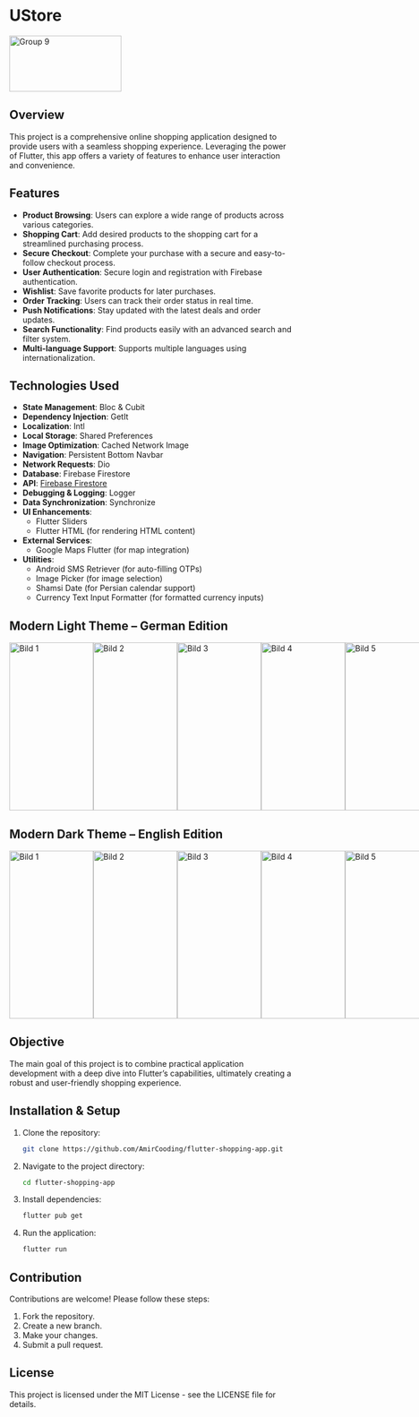 
# UStore

<img src="https://github.com/user-attachments/assets/0847b45b-af1a-42b5-a050-b009573160b1" style="width: 200px; height: 100px;" alt="Group 9">


## Overview

This project is a comprehensive online shopping application designed to provide users with a seamless shopping experience. Leveraging the power of Flutter, this app offers a variety of features to enhance user interaction and convenience.

## Features

- **Product Browsing**: Users can explore a wide range of products across various categories.
- **Shopping Cart**: Add desired products to the shopping cart for a streamlined purchasing process.
- **Secure Checkout**: Complete your purchase with a secure and easy-to-follow checkout process.
- **User Authentication**: Secure login and registration with Firebase authentication.
- **Wishlist**: Save favorite products for later purchases.
- **Order Tracking**: Users can track their order status in real time.
- **Push Notifications**: Stay updated with the latest deals and order updates.
- **Search Functionality**: Find products easily with an advanced search and filter system.
- **Multi-language Support**: Supports multiple languages using internationalization.

## Technologies Used

- **State Management**: Bloc & Cubit
- **Dependency Injection**: GetIt
- **Localization**: Intl
- **Local Storage**: Shared Preferences
- **Image Optimization**: Cached Network Image
- **Navigation**: Persistent Bottom Navbar
- **Network Requests**: Dio
- **Database**: Firebase Firestore
- **API**: [Firebase Firestore](https://fakestoreapi.com/)
- **Debugging & Logging**: Logger
- **Data Synchronization**: Synchronize
- **UI Enhancements**:
  - Flutter Sliders
  - Flutter HTML (for rendering HTML content)
- **External Services**:
  - Google Maps Flutter (for map integration)
- **Utilities**:
  - Android SMS Retriever (for auto-filling OTPs)
  - Image Picker (for image selection)
  - Shamsi Date (for Persian calendar support)
  - Currency Text Input Formatter (for formatted currency inputs)



## Modern Light Theme – German Edition

<div style="display: flex; justify-content: space-between; flex-wrap: nowrap;">
    <img src="https://github.com/user-attachments/assets/33228f24-5aea-47c7-a442-6c6077211818" style="width: 150px; height: 300px;" alt="Bild 1">
  <img src="https://github.com/user-attachments/assets/92b9c503-8ab3-4f3b-a3f5-a4c5918d0d1c" style="width: 150px; height: 300px;" alt="Bild 2">
  <img src="https://github.com/user-attachments/assets/b92ea2c4-e2ab-4567-ba97-626a1b18cdd4" style="width: 150px; height: 300px;" alt="Bild 3">
  <img src="https://github.com/user-attachments/assets/7aad5519-44f4-49b8-b60d-095b0d2f0e6f" style="width: 150px; height: 300px;" alt="Bild 4">
  <img src="https://github.com/user-attachments/assets/337e3063-253a-42f2-9055-6e8fe43f3aab" style="width: 150px; height: 300px;" alt="Bild 5">

</div>


## Modern Dark Theme – English Edition

<div style="display: flex; justify-content: space-between; flex-wrap: nowrap;">
   <img src="https://github.com/user-attachments/assets/6bb9ce30-5fa5-4318-8dd4-2a836a7130f4" style="width: 150px; height: 300px;" alt="Bild 1">
  <img src="https://github.com/user-attachments/assets/5d2d93da-8d14-4256-bf17-c904bc0ea4e8" style="width: 150px; height: 300px;" alt="Bild 2">
  <img src="https://github.com/user-attachments/assets/5fcc001f-67f2-4201-b8b2-def7800fd27c" style="width: 150px; height: 300px;" alt="Bild 3">
  <img src="https://github.com/user-attachments/assets/8454e208-52e1-41f5-ab33-d04cc3b923f9" style="width: 150px; height: 300px;" alt="Bild 4">
   <img src="https://github.com/user-attachments/assets/fc8bf12e-5112-4bf7-b0be-9eab951b75d5" style="width: 150px; height: 300px;" alt="Bild 5">
</div>





## Objective

The main goal of this project is to combine practical application development with a deep dive into Flutter’s capabilities, ultimately creating a robust and user-friendly shopping experience.

## Installation & Setup

1. Clone the repository:
   ```sh
   git clone https://github.com/AmirCooding/flutter-shopping-app.git
   ```
2. Navigate to the project directory:
   ```sh
   cd flutter-shopping-app
   ```
3. Install dependencies:
   ```sh
   flutter pub get
   ```
4. Run the application:
   ```sh
   flutter run
   ```

## Contribution

Contributions are welcome! Please follow these steps:

1. Fork the repository.
2. Create a new branch.
3. Make your changes.
4. Submit a pull request.

## License

This project is licensed under the MIT License - see the LICENSE file for details.


